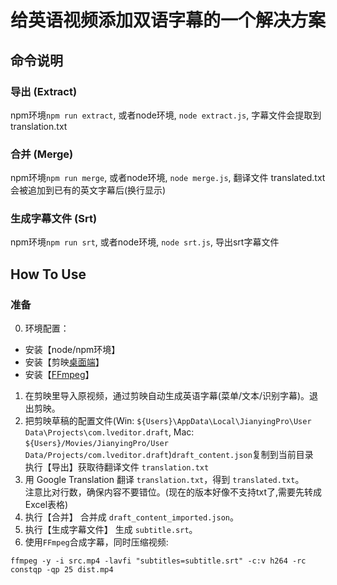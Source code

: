 # 给英语视频添加双语字幕的一个解决方案
## 命令说明
### 导出 (Extract)
npm环境`npm run extract`, 或者node环境, `node extract.js`, 字幕文件会提取到 translation.txt  
### 合并 (Merge)
npm环境`npm run merge`, 或者node环境, `node merge.js`, 翻译文件 translated.txt 会被追加到已有的英文字幕后(换行显示)  
### 生成字幕文件 (Srt)
npm环境`npm run srt`, 或者node环境, `node srt.js`, 导出srt字幕文件  

## How To Use
### 准备
0. 环境配置：  
  * 安装【node/npm环境】  
  * 安装【剪映[桌面端](https://lv.ulikecam.com/)】  
  * 安装【[FFmpeg](http://ffmpeg.org/download.html)】    
1. 在剪映里导入原视频，通过剪映自动生成英语字幕(菜单/文本/识别字幕)。退出剪映。
2. 把剪映草稿的配置文件(Win: `${Users}\AppData\Local\JianyingPro\User Data\Projects\com.lveditor.draft`, Mac: `${Users}/Movies/JianyingPro/User Data/Projects/com.lveditor.draft`)`draft_content.json`复制到当前目录  
  执行【导出】获取待翻译文件 `translation.txt`
4. 用 Google Translation 翻译 `translation.txt`，得到 `translated.txt`。  
  注意比对行数，确保内容不要错位。(现在的版本好像不支持txt了,需要先转成Excel表格)
6. 执行【合并】 合并成 `draft_content_imported.json`。
7. 执行【生成字幕文件】 生成 `subtitle.srt`。
8. 使用`FFmpeg`合成字幕，同时压缩视频:  
```
ffmpeg -y -i src.mp4 -lavfi "subtitles=subtitle.srt" -c:v h264 -rc constqp -qp 25 dist.mp4
```
